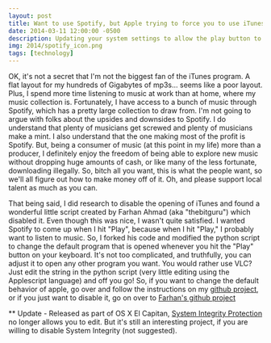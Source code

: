 ```yaml
---
layout: post
title: Want to use Spotify, but Apple trying to force you to use iTunes?
date: 2014-03-11 12:00:00 -0500
description: Updating your system settings to allow the play button to use Spotify
img: 2014/spotify_icon.png
tags: [technology]
---
```


OK, it's not a secret that I'm not the biggest fan of the iTunes program.  A flat layout for my hundreds of Gigabytes of mp3s... seems like a poor layout.  Plus, I spend more time listening to music at work than at home, where my music collection is.  Fortunately, I have access to a bunch of music through Spotify, which has a pretty large collection to draw from.  I'm not going to argue with folks about the upsides and downsides to Spotify.  I do understand that plenty of musicians get screwed and plenty of musicians make a mint.  I also understand that the one making most of the profit is Spotify.  But, being a consumer of music (at this point in my life) more than a producer, I definitely enjoy the freedom of being able to explore new music without dropping huge amounts of cash, or like many of the less fortunate, downloading illegally.  So, bitch all you want, this is what the people want, so we'll all figure out how to make money off of it.  Oh, and please support local talent as much as you can.

That being said, I did research to disable the opening of iTunes and found a wonderful little script created by Farhan Ahmad (aka "thebitguru") which disabled it.  Even though this was nice, I wasn't quite satisfied.  I wanted Spotify to come up when I hit "Play", because when I hit "Play," I probably want to listen to music.  So, I forked his code and modified the python script to change the default program that is opened whenever you hit the "Play" button on your keyboard.  It's not too complicated, and truthfully, you can adjust it to open any other program you want.  You would rather use VLC?  Just edit the string in the python script (very little editing using the Applescript language) and off you go!  So, if you want to change the default behavior of apple, go over and follow the instructions on my [github project](https://github.com/jlgrock/play-button-spotify-patch), or if you just want to disable it, go on over to [Farhan's github project](https://github.com/thebitguru/play-button-itunes-patch)

** Update - Released as part of OS X El Capitan, [System Integrity Protection](https://support.apple.com/en-us/HT204899) no longer allows you to edit.  But it's still an interesting project, if you are willing to disable System Integrity (not suggested).
